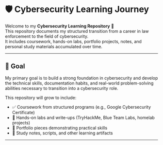 # 🛡️ Cybersecurity Learning Journey

Welcome to my **Cybersecurity Learning Repository** 👋  
This repository documents my structured transition from a career in law enforcement to the field of cybersecurity.  
It includes coursework, hands-on labs, portfolio projects, notes, and personal study materials accumulated over time.

---

## 🎯 **Goal**

My primary goal is to build a strong foundation in cybersecurity and develop the technical skills, documentation habits, and real-world problem-solving abilities necessary to transition into a cybersecurity role.  

This repository will grow to include:
- ✅ Coursework from structured programs (e.g., Google Cybersecurity Certificate)  
- 🧪 Hands-on labs and write-ups (TryHackMe, Blue Team Labs, homelab projects)  
- 📂 Portfolio pieces demonstrating practical skills  
- 📝 Study notes, scripts, and other learning artifacts

---
